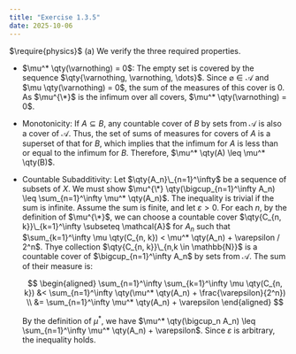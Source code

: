 ```yaml
---
title: "Exercise 1.3.5"
date: 2025-10-06
---
```

$\require{physics}$
(a) We verify the three required properties.
- $\mu^* \qty(\varnothing) = 0$: The empty set is covered by the sequence $\qty{\varnothing, \varnothing, \dots}$.
    Since $\varnothing \in \mathcal{A}$ and $\mu \qty(\varnothing) = 0$, the sum of the measures of this cover is $0$.
    As $\mu^{\*}$ is the infimum over all covers, $\mu^* \qty(\varnothing) = 0$.
- Monotonicity: If $A\subseteq B$, any countable cover of $B$ by sets from $\mathcal{A}$ is also a cover of $\mathcal{A}$.
    Thus, the set of sums of measures for covers of $A$ is a superset of that for $B$, which implies that the infimum for $A$ is less than or equal to the infimum for $B$.
    Therefore, $\mu^* \qty(A) \leq \mu^* \qty(B)$.
- Countable Subadditivity: Let $\qty{A_n}\_{n=1}^\infty$ be a sequence of subsets of $X$.
    We must show $\mu^{\*} \qty(\bigcup_{n=1}^\infty A_n) \leq \sum_{n=1}^\infty \mu^* \qty(A_n)$.
    The inequality is trivial if the sum is infinite.
    Assume the sum is finite, and let $\varepsilon > 0$.
    For each $n$, by the definition of $\mu^{\*}$, we can choose a countable cover $\qty{C_{n, k}}\_{k=1}^\infty \subseteq \mathcal{A}$ for $A_n$ such that $\sum_{k=1}^\infty \mu \qty(C_{n, k}) < \mu^* \qty(A_n) + \varepsilon / 2^n$.
    Thye collection $\qty{C_{n, k}}\_{n,k \in \mathbb{N}}$ is a countable cover of $\bigcup_{n=1}^\infty A_n$ by sets from $\mathcal{A}$.
    The sum of their measure is:
    
    $$
    \begin{aligned}
      \sum_{n=1}^\infty \sum_{k=1}^\infty \mu \qty(C_{n, k}) &< \sum_{n=1}^\infty \qty(\mu^* \qty(A_n) + \frac{\varepsilon}{2^n}) \\
      &= \sum_{n=1}^\infty \mu^* \qty(A_n) + \varepsilon
    \end{aligned}
    $$
    
    By the definition of $\mu^*$, we have $\mu^* \qty(\bigcup_n A_n) \leq \sum_{n=1}^\infty \mu^* \qty(A_n) + \varepsilon$. 
    Since $\varepsilon$ is arbitrary, the inequality holds.
